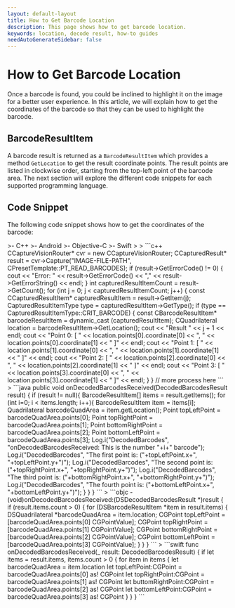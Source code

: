 ```yaml
---
layout: default-layout
title: How to Get Barcode Location
description: This page shows how to get barcode location.
keywords: location, decode result, how-to guides
needAutoGenerateSidebar: false
---
```


# How to Get Barcode Location

Once a barcode is found, you could be inclined to highlight it on the image for a better user experience. In this article, we will explain how to get the coordinates of the barcode so that they can be used to highlight the barcode.

## BarcodeResultItem

A barcode result is returned as a `BarcodeResultItem` which provides a method `GetLocation` to get the result coordinate points. The result points are listed in clockwise order, starting from the top-left point of the barcode area. The next section will explore the different code snippets for each supported programming language.

## Code Snippet

The following code snippet shows how to get the coordinates of the barcode:

<div class="sample-code-prefix template2"></div>
   >- C++
   >- Android
   >- Objective-C
   >- Swift
   >
>
```c++
CCaptureVisionRouter* cvr = new CCaptureVisionRouter;
CCapturedResult* result = cvr->Capture("IMAGE-FILE-PATH", CPresetTemplate::PT_READ_BARCODES);
if (result->GetErrorCode() != 0) {
    cout << "Error: " << result->GetErrorCode() << "," << result->GetErrorString() << endl;
}
int capturedResultItemCount = result->GetCount();
for (int j = 0; j < capturedResultItemCount; j++) 
{
    const CCapturedResultItem* capturedResultItem = result->GetItem(j);
    CapturedResultItemType type = capturedResultItem->GetType();
    if (type == CapturedResultItemType::CRIT_BARCODE) 
    {
        const CBarcodeResultItem* barcodeResultItem = dynamic_cast<const CBarcodeResultItem*> (capturedResultItem);
        CQuadrilateral location = barcodeResultItem->GetLocation();
        cout << "Result " << j + 1 << endl;
        cout << "Point 0: [ " << location.points[0].coordinate[0] << ", " << location.points[0].coordinate[1] << " ]" << endl;
        cout << "Point 1: [ " << location.points[1].coordinate[0] << ", " << location.points[1].coordinate[1] << " ]" << endl;
        cout << "Point 2: [ " << location.points[2].coordinate[0] << ", " << location.points[2].coordinate[1] << " ]" << endl;
        cout << "Point 3: [ " << location.points[3].coordinate[0] << ", " << location.points[3].coordinate[1] << " ]" << endl;
    }
}
// more process here
```
>
```java
public void onDecodedBarcodesReceived(DecodedBarcodesResult result) {
    if (result != null){
        BarcodeResultItem[] items = result.getItems();
        for (int i=0; i < items.length; i++){
            BarcodeResultItem item = items[i];
            Quadrilateral barcodeQuadArea = item.getLocation();
            Point topLeftPoint = barcodeQuadArea.points[0];
            Point topRightPoint = barcodeQuadArea.points[1];
            Point bottomRightPoint = barcodeQuadArea.points[2];
            Point bottomLeftPoint = barcodeQuadArea.points[3];
            Log.i("DecodedBarcodes", "onDecodedBarcodesReceived: This is the number "+i+" barcode");
            Log.i("DecodedBarcodes", "The first point is: ("+topLeftPoint.x+", "+topLeftPoint.y+")");
            Log.i("DecodedBarcodes", "The second point is: ("+topRightPoint.x+", "+topRightPoint.y+")");
            Log.i("DecodedBarcodes", "The third point is: ("+bottomRightPoint.x+", "+bottomRightPoint.y+")");
            Log.i("DecodedBarcodes", "The fourth point is: ("+bottomLeftPoint.x+", "+bottomLeftPoint.y+")");
        }
    }
}
```
>
```objc
- (void)onDecodedBarcodesReceived:(DSDecodedBarcodesResult *)result {
    if (result.items.count > 0) {
        for (DSBarcodeResultItem *item in result.items) {
            DSQuadrilateral *barcodeQuadArea = item.location;
            CGPoint topLeftPoint = [barcodeQuadArea.points[0] CGPointValue];
            CGPoint topRightPoint = [barcodeQuadArea.points[1] CGPointValue];
            CGPoint bottomRightPoint = [barcodeQuadArea.points[2] CGPointValue];
            CGPoint bottomLeftPoint = [barcodeQuadArea.points[3] CGPointValue];
        }
    }
}
```
>
```swift
func onDecodedBarcodesReceived(_ result: DecodedBarcodesResult) {
    if let items = result.items, items.count > 0 {
        for item in items {
            let barcodeQuadArea = item.location
            let topLeftPoint:CGPoint = barcodeQuadArea.points[0] as! CGPoint
            let topRightPoint:CGPoint = barcodeQuadArea.points[1] as! CGPoint
            let buttomRightPoint:CGPoint = barcodeQuadArea.points[2] as! CGPoint
            let bottomLeftPoint:CGPoint = barcodeQuadArea.points[3] as! CGPoint
        }
    }
}
```
